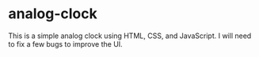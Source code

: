 # analog-clock

This is a simple analog clock using HTML, CSS, and JavaScript. I will need to fix a few bugs to improve the UI. 